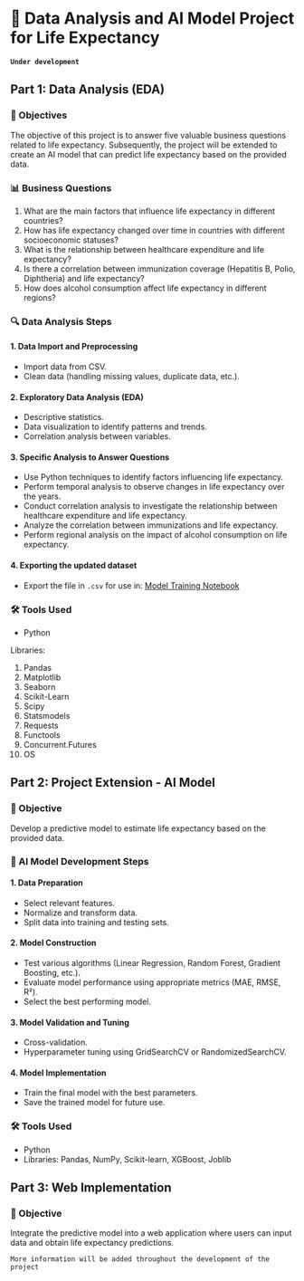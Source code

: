 # 🧬 Data Analysis and AI Model Project for Life Expectancy 
**`Under development`**

## Part 1: Data Analysis (EDA)

### 🎯 Objectives

The objective of this project is to answer five valuable business questions related to life expectancy. Subsequently, the project will be extended to create an AI model that can predict life expectancy based on the provided data.

### 📊 Business Questions

1. What are the main factors that influence life expectancy in different countries?
2. How has life expectancy changed over time in countries with different socioeconomic statuses?
3. What is the relationship between healthcare expenditure and life expectancy?
4. Is there a correlation between immunization coverage (Hepatitis B, Polio, Diphtheria) and life expectancy?
5. How does alcohol consumption affect life expectancy in different regions?

### 🔍 Data Analysis Steps

#### 1. Data Import and Preprocessing

- Import data from CSV.
- Clean data (handling missing values, duplicate data, etc.).

#### 2. Exploratory Data Analysis (EDA)

- Descriptive statistics.
- Data visualization to identify patterns and trends.
- Correlation analysis between variables.

#### 3. Specific Analysis to Answer Questions

- Use Python techniques to identify factors influencing life expectancy.
- Perform temporal analysis to observe changes in life expectancy over the years.
- Conduct correlation analysis to investigate the relationship between healthcare expenditure and life expectancy.
- Analyze the correlation between immunizations and life expectancy.
- Perform regional analysis on the impact of alcohol consumption on life expectancy.

#### 4. Exporting the updated dataset

- Export the file in `.csv` for use in: [Model Training Notebook](https://github.com/victorlcastro-dsa/LifeExpectancy/blob/1892efa8069ea78b1a3a1be18794d23961437945/notebook/MODEL%20TRAINING.ipynb)

### 🛠️ Tools Used

- Python

Libraries:
1. Pandas
2. Matplotlib
3. Seaborn
4. Scikit-Learn
5. Scipy
6. Statsmodels
7. Requests
8. Functools
9. Concurrent.Futures
10. OS

## Part 2: Project Extension - AI Model

### 🎯 Objective

Develop a predictive model to estimate life expectancy based on the provided data.

### 🧠 AI Model Development Steps

#### 1. Data Preparation

- Select relevant features.
- Normalize and transform data.
- Split data into training and testing sets.

#### 2. Model Construction

- Test various algorithms (Linear Regression, Random Forest, Gradient Boosting, etc.).
- Evaluate model performance using appropriate metrics (MAE, RMSE, R²).
- Select the best performing model.

#### 3. Model Validation and Tuning

- Cross-validation.
- Hyperparameter tuning using GridSearchCV or RandomizedSearchCV.

#### 4. Model Implementation

- Train the final model with the best parameters.
- Save the trained model for future use.

### 🛠️ Tools Used

- Python
- Libraries: Pandas, NumPy, Scikit-learn, XGBoost, Joblib

## Part 3: Web Implementation

### 🎯 Objective

Integrate the predictive model into a web application where users can input data and obtain life expectancy predictions.

`More information will be added throughout the development of the project`
